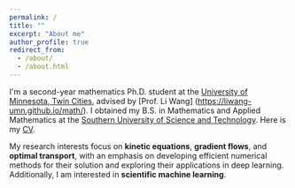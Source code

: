 ```yaml
---
permalink: /
title: ""
excerpt: "About me"
author_profile: true
redirect_from: 
  - /about/
  - /about.html
---
```


I'm a second-year mathematics Ph.D. student at the [University of Minnesota, Twin Cities](https://twin-cities.umn.edu/), advised by [Prof. Li Wang] (https://liwang-umn.github.io/math/). I obtained my B.S. in Mathematics and Applied Mathematics at the [Southern University of Science and Technology](https://www.sustech.edu.cn/en/). Here is my [CV](https://hv1000.github.io/files/Yan_HUANG_CV.pdf).

My research interests focus on <b>kinetic equations</b>, <b>gradient flows</b>, and <b>optimal transport</b>, with an emphasis on developing efficient numerical methods for their solution and exploring their applications in deep learning. Additionally, I am interested in <b>scientific machine learning</b>.
